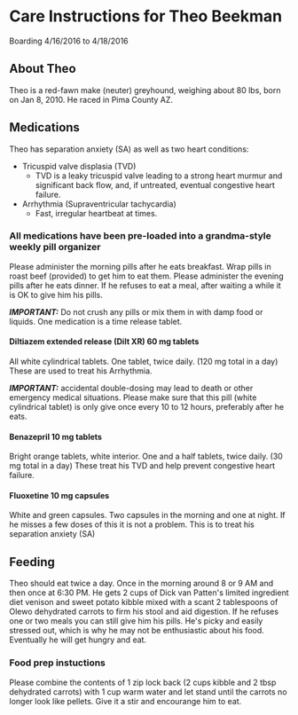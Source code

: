 # Care Instructions for Theo Beekman
Boarding 4/16/2016 to 4/18/2016

## About Theo
Theo is a red-fawn make (neuter) greyhound, weighing about 80 lbs, born on Jan 8, 2010. He raced in Pima County AZ.

## Medications
Theo has separation anxiety (SA) as well as two heart conditions:
 - Tricuspid valve displasia (TVD)
   - TVD is a leaky tricuspid valve leading to a strong heart murmur and significant back flow, and,
   if untreated, eventual congestive heart failure.
 - Arrhythmia (Supraventricular tachycardia)
   - Fast, irregular heartbeat at times.

### All medications have been pre-loaded into a grandma-style weekly pill organizer
Please administer the morning pills after he eats breakfast. Wrap pills in roast beef (provided) to get him to eat them.
Please administer the evening pills after he eats dinner. If he refuses to eat a meal, after waiting a while it is
OK to give him his pills.

__*IMPORTANT:*__ Do not crush any pills or mix them in with damp food or liquids. One medication is a time release tablet.

#### Diltiazem extended release (Dilt XR) 60 mg tablets
All white cylindrical tablets. One tablet, twice daily. (120 mg total in a day) These are used to treat his Arrhythmia.

__*IMPORTANT:*__ accidental double-dosing may lead to death or other emergency medical situations.  Please make sure that this pill
(white cylindrical tablet) is only give once every 10 to 12 hours, preferably after he eats.

#### Benazepril 10 mg tablets
Bright orange tablets, white interior. One and a half tablets, twice daily. (30 mg total in a day) These treat his TVD and help prevent
congestive heart failure.

#### Fluoxetine 10 mg capsules
White and green capsules. Two capsules in the morning and one at night. If he misses a few doses of this it is not a problem.
This is to treat his separation anxiety (SA)

## Feeding
Theo should eat twice a day. Once in the morning around 8 or 9 AM and then once at 6:30 PM. He gets 2 cups of Dick van Patten's limited
ingredient diet venison and sweet potato kibble mixed with a scant 2 tablespoons of Olewo dehydrated carrots to firm his stool and aid
digestion. If he refuses one or two meals you can still give him his pills. He's picky and easily stressed out, which is why he may not
be enthusiastic about his food. Eventually he will get hungry and eat.

### Food prep instuctions
Please combine the contents of 1 zip lock back (2 cups kibble and 2 tbsp dehydrated carrots) with 1 cup warm water and let stand until
the carrots no longer look like pellets. Give it a stir and encourange him to eat.
